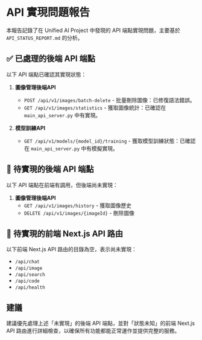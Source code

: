 # API 實現問題報告

本報告記錄了在 Unified AI Project 中發現的 API 端點實現問題，主要基於 `API_STATUS_REPORT.md` 的分析。

## ✅ 已處理的後端 API 端點

以下 API 端點已確認其實現狀態：

1.  **圖像管理後端API**
    *   `POST /api/v1/images/batch-delete` - 批量刪除圖像：已修復語法錯誤。
    *   `GET /api/v1/images/statistics` - 獲取圖像統計：已確認在 `main_api_server.py` 中有實現。

2.  **模型訓練API**
    *   `GET /api/v1/models/{model_id}/training` - 獲取模型訓練狀態：已確認在 `main_api_server.py` 中有模擬實現。

## 🔴 待實現的後端 API 端點

以下 API 端點在前端有調用，但後端尚未實現：

1.  **圖像管理後端API**
    *   `GET /api/v1/images/history` - 獲取圖像歷史
    *   `DELETE /api/v1/images/{imageId}` - 刪除圖像

## 🔴 待實現的前端 Next.js API 路由

以下前端 Next.js API 路由的目錄為空，表示尚未實現：

*   `/api/chat`
*   `/api/image`
*   `/api/search`
*   `/api/code`
*   `/api/health`

## 建議

建議優先處理上述「未實現」的後端 API 端點，並對「狀態未知」的前端 Next.js API 路由進行詳細檢查，以確保所有功能都能正常運作並提供完整的服務。